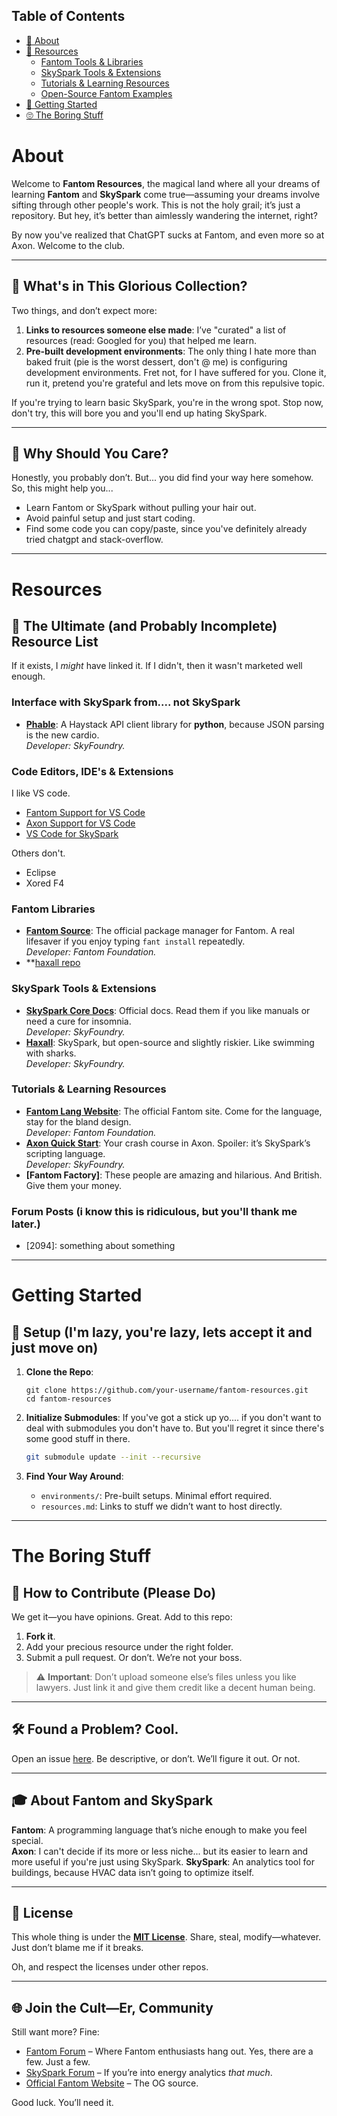
## Table of Contents
- [📝 About](#-about)
- [🎁 Resources](#-resources)
  - [Fantom Tools & Libraries](#fantom-tools--libraries)
  - [SkySpark Tools & Extensions](#skyspark-tools--extensions)
  - [Tutorials & Learning Resources](#tutorials--learning-resources)
  - [Open-Source Fantom Examples](#open-source-fantom-examples)
- [🚀 Getting Started](#-getting-started)
- [🙄 The Boring Stuff](#-the-boring-stuff)

# About

Welcome to **Fantom Resources**, the magical land where all your dreams of learning **Fantom** and **SkySpark** come true—assuming your dreams involve sifting through other people's work. This is not the holy grail; it’s just a repository. But hey, it’s better than aimlessly wandering the internet, right?

By now you've realized that ChatGPT sucks at Fantom, and even more so at Axon. Welcome to the club. 

---

## 📂 What's in This Glorious Collection?

Two things, and don’t expect more:
1. **Links to resources someone else made**: I’ve "curated" a list of resources (read: Googled for you) that helped me learn.
2. **Pre-built development environments**: The only thing I hate more than baked fruit (pie is the worst dessert, don't @ me) is configuring development environments. Fret not, for I have suffered for you. Clone it, run it, pretend you're grateful and lets move on from this repulsive topic.

If you're trying to learn basic SkySpark, you're in the wrong spot. Stop now, don't try, this will bore you and you'll end up hating SkySpark. 

---

## 🤔 Why Should You Care?

Honestly, you probably don’t. But... you did find your way here somehow. So, this might help you...
- Learn Fantom or SkySpark without pulling your hair out.
- Avoid painful setup and just start coding.
- Find some code you can copy/paste, since you've definitely already tried chatgpt and stack-overflow.

---

# Resources

## 🎁 The Ultimate (and Probably Incomplete) Resource List

If it exists, I *might* have linked it. If I didn't, then it wasn't marketed well enough. 

### Interface with SkySpark from.... not SkySpark 
- **[Phable](https://github.com/skyfoundry/phable)**: A Haystack API client library for **python**, because JSON parsing is the new cardio.  
  *Developer: SkyFoundry.*
  
### Code Editors, IDE's & Extensions
I like VS code. 
- [Fantom Support for VS Code](http://www.patience-is-a-virtue.org/)
- [Axon Support for VS Code](http://www.patience-is-a-virtue.org/)
- [VS Code for SkySpark](http://www.patience-is-a-virtue.org/)

Others don't.
- Eclipse
- Xored F4

### Fantom Libraries
- **[Fantom Source](https://github.com/fantom-lang)**: The official package manager for Fantom. A real lifesaver if you enjoy typing `fant install` repeatedly.  
  *Developer: Fantom Foundation.*
- **[haxall repo](https://github.come/haxall)

### SkySpark Tools & Extensions
- **[SkySpark Core Docs](https://www.skyfoundry.com/doc)**: Official docs. Read them if you like manuals or need a cure for insomnia.  
  *Developer: SkyFoundry.*
- **[Haxall](https://haxall.io/)**: SkySpark, but open-source and slightly riskier. Like swimming with sharks.  
  *Developer: SkyFoundry.*

### Tutorials & Learning Resources
- **[Fantom Lang Website](https://fantom.org)**: The official Fantom site. Come for the language, stay for the bland design.  
  *Developer: Fantom Foundation.*
- **[Axon Quick Start](https://www.skyfoundry.com/learn/axon)**: Your crash course in Axon. Spoiler: it’s SkySpark’s scripting language.  
  *Developer: SkyFoundry.*
- **[Fantom Factory]**: These people are amazing and hilarious. And British. Give them your money.

### Forum Posts (i know this is ridiculous, but you'll thank me later.)
- [2094]: something about something

---

# Getting Started
## 🚀 Setup (I'm lazy, you're lazy, lets accept it and just move on)

1. **Clone the Repo**:
   ```
   git clone https://github.com/your-username/fantom-resources.git
   cd fantom-resources
   ```

2. **Initialize Submodules**:
   If you've got a stick up yo.... if you don't want to deal with submodules you don't have to. But you'll regret it since there's some good stuff in there.
   ```bash
   git submodule update --init --recursive
   ```

4. **Find Your Way Around**:
   - `environments/`: Pre-built setups. Minimal effort required.
   - `resources.md`: Links to stuff we didn’t want to host directly.

---

# The Boring Stuff
## 🤝 How to Contribute (Please Do)

We get it—you have opinions. Great. Add to this repo:
1. **Fork it**.
2. Add your precious resource under the right folder.  
3. Submit a pull request. Or don’t. We’re not your boss.

> ⚠️ **Important**: Don’t upload someone else’s files unless you like lawyers. Just link it and give them credit like a decent human being.

---

## 🛠️ Found a Problem? Cool.

Open an issue [here](https://github.com/your-username/fantom-resources/issues). Be descriptive, or don’t. We’ll figure it out. Or not.

---

## 🎓 About Fantom and SkySpark

**Fantom**: A programming language that’s niche enough to make you feel special.  
**Axon**: I can't decide if its more or less niche... but its easier to learn and more useful if you're just using SkySpark. 
**SkySpark**: An analytics tool for buildings, because HVAC data isn’t going to optimize itself.

---

## 📝 License

This whole thing is under the **[MIT License](LICENSE)**. Share, steal, modify—whatever. Just don’t blame me if it breaks. 

Oh, and respect the licenses under other repos. 

---

## 🌐 Join the Cult—Er, Community

Still want more? Fine:
- [Fantom Forum](https://fantom.org/forum) – Where Fantom enthusiasts hang out. Yes, there are a few. Just a few. 
- [SkySpark Forum](https://www.skyfoundry.com/forum) – If you’re into energy analytics *that much*.
- [Official Fantom Website](https://fantom.org) – The OG source.

Good luck. You’ll need it.
```
